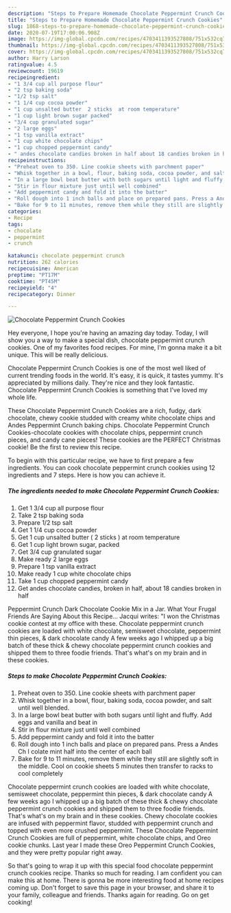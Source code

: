 ```yaml
---
description: "Steps to Prepare Homemade Chocolate Peppermint Crunch Cookies"
title: "Steps to Prepare Homemade Chocolate Peppermint Crunch Cookies"
slug: 1868-steps-to-prepare-homemade-chocolate-peppermint-crunch-cookies
date: 2020-07-19T17:00:06.908Z
image: https://img-global.cpcdn.com/recipes/4703411393527808/751x532cq70/chocolate-peppermint-crunch-cookies-recipe-main-photo.jpg
thumbnail: https://img-global.cpcdn.com/recipes/4703411393527808/751x532cq70/chocolate-peppermint-crunch-cookies-recipe-main-photo.jpg
cover: https://img-global.cpcdn.com/recipes/4703411393527808/751x532cq70/chocolate-peppermint-crunch-cookies-recipe-main-photo.jpg
author: Harry Larson
ratingvalue: 4.5
reviewcount: 19619
recipeingredient:
- "1 3/4 cup all purpose flour"
- "2 tsp baking soda"
- "1/2 tsp salt"
- "1 1/4 cup cocoa powder"
- "1 cup unsalted butter  2 sticks  at room temperature"
- "1 cup light brown sugar packed"
- "3/4 cup granulated sugar"
- "2 large eggs"
- "1 tsp vanilla extract"
- "1 cup white chocolate chips"
- "1 cup chopped peppermint candy"
- " andes chocolate candies broken in half about 18 candies broken in half"
recipeinstructions:
- "Preheat oven to 350. Line cookie sheets with parchment paper"
- "Whisk together in a bowl, flour, baking soda, cocoa powder, and salt until well blended."
- "In a large bowl beat butter with both sugars until light and fluffy. Add eggs and vanilla and beat in"
- "Stir in flour mixture just until well combined"
- "Add peppermint candy and fold it into the batter"
- "Roll dough into 1 inch balls and place on prepared pans. Press a Andes Ch I colate mint half into the center of each ball"
- "Bake for 9 to 11 minutes, remove them while they still are slightly soft in the middle. Cool on cookie sheets 5 minutes then transfer to racks to cool completely"
categories:
- Recipe
tags:
- chocolate
- peppermint
- crunch

katakunci: chocolate peppermint crunch 
nutrition: 262 calories
recipecuisine: American
preptime: "PT17M"
cooktime: "PT45M"
recipeyield: "4"
recipecategory: Dinner

---
```



![Chocolate Peppermint Crunch Cookies](https://img-global.cpcdn.com/recipes/4703411393527808/751x532cq70/chocolate-peppermint-crunch-cookies-recipe-main-photo.jpg)

Hey everyone, I hope you're having an amazing day today. Today, I will show you a way to make a special dish, chocolate peppermint crunch cookies. One of my favorites food recipes. For mine, I'm gonna make it a bit unique. This will be really delicious.

Chocolate Peppermint Crunch Cookies is one of the most well liked of current trending foods in the world. It's easy, it is quick, it tastes yummy. It's appreciated by millions daily. They're nice and they look fantastic. Chocolate Peppermint Crunch Cookies is something that I've loved my whole life.

These Chocolate Peppermint Crunch Cookies are a rich, fudgy, dark chocolate, chewy cookie studded with creamy white chocolate chips and Andes Peppermint Crunch baking chips. Chocolate Peppermint Crunch Cookies-chocolate cookies with chocolate chips, peppermint crunch pieces, and candy cane pieces! These cookies are the PERFECT Christmas cookie! Be the first to review this recipe.


To begin with this particular recipe, we have to first prepare a few ingredients. You can cook chocolate peppermint crunch cookies using 12 ingredients and 7 steps. Here is how you can achieve it.

<!--inarticleads1-->

##### The ingredients needed to make Chocolate Peppermint Crunch Cookies:

1. Get 1 3/4 cup all purpose flour
1. Take 2 tsp baking soda
1. Prepare 1/2 tsp salt
1. Get 1 1/4 cup cocoa powder
1. Get 1 cup unsalted butter ( 2 sticks ) at room temperature
1. Get 1 cup light brown sugar, packed
1. Get 3/4 cup granulated sugar
1. Make ready 2 large eggs
1. Prepare 1 tsp vanilla extract
1. Make ready 1 cup white chocolate chips
1. Take 1 cup chopped peppermint candy
1. Get  andes chocolate candies, broken in half, about 18 candies broken in half


Peppermint Crunch Dark Chocolate Cookie Mix in a Jar. What Your Frugal Friends Are Saying About this Recipe… Jacqui writes: &#34;I won the Christmas cookie contest at my office with these. Chocolate peppermint crunch cookies are loaded with white chocolate, semisweet chocolate, peppermint thin pieces, &amp; dark chocolate candy A few weeks ago I whipped up a big batch of these thick &amp; chewy chocolate peppermint crunch cookies and shipped them to three foodie friends. That&#39;s what&#39;s on my brain and in these cookies. 

<!--inarticleads2-->

##### Steps to make Chocolate Peppermint Crunch Cookies:

1. Preheat oven to 350. Line cookie sheets with parchment paper
1. Whisk together in a bowl, flour, baking soda, cocoa powder, and salt until well blended.
1. In a large bowl beat butter with both sugars until light and fluffy. Add eggs and vanilla and beat in
1. Stir in flour mixture just until well combined
1. Add peppermint candy and fold it into the batter
1. Roll dough into 1 inch balls and place on prepared pans. Press a Andes Ch I colate mint half into the center of each ball
1. Bake for 9 to 11 minutes, remove them while they still are slightly soft in the middle. Cool on cookie sheets 5 minutes then transfer to racks to cool completely


Chocolate peppermint crunch cookies are loaded with white chocolate, semisweet chocolate, peppermint thin pieces, &amp; dark chocolate candy A few weeks ago I whipped up a big batch of these thick &amp; chewy chocolate peppermint crunch cookies and shipped them to three foodie friends. That&#39;s what&#39;s on my brain and in these cookies. Chewy chocolate cookies are infused with peppermint flavor, studded with peppermint crunch and topped with even more crushed peppermint. These Chocolate Peppermint Crunch Cookies are full of peppermint, white chocolate chips, and Oreo cookie chunks. Last year I made these Oreo Peppermint Crunch Cookies, and they were pretty popular right away. 

So that's going to wrap it up with this special food chocolate peppermint crunch cookies recipe. Thanks so much for reading. I am confident you can make this at home. There is gonna be more interesting food at home recipes coming up. Don't forget to save this page in your browser, and share it to your family, colleague and friends. Thanks again for reading. Go on get cooking!
